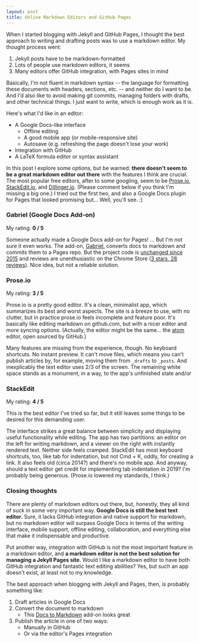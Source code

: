 ```yaml
---
layout: post
title: Online Markdown Editors and GitHub Pages
---
```


When I started blogging with Jekyll and GitHub Pages, I thought the best approach to writing and drafting posts was to use a markdown editor. My thought process went:
1. Jekyll posts have to be markdown-formatted
2. Lots of people use markdown editors, it seems
3. Many editors offer GitHub integration, with Pages sites in mind

Basically, I'm not fluent in markdown syntax -- the language for formatting these documents with headers, sections, etc. -- and neither do I want to be. And I'd also like to avoid making git commits, managing folders with drafts, and other technical things. I just want to write, which is enough work as it is. 

Here's what I'd like in an editor:
- A Google Docs-like interface
	- Offline editing
	- A good mobile app (or mobile-responsive site)
	- Autosave (e.g. refreshing the page doesn't lose your work)
- Integration with GitHub
- A LaTeX formula editor or syntax assistant

In this post I explore some options, but be warned: **there doesn't seem to be a great markdown editor out there** with the features I think are crucial. The most popular free editors, after to some googling, seem to be [Prose.io](prose.io), [StackEdit.io](stackedit.io), and [Dillinger.io](dillinger.io). (Please comment below if you think I'm missing a big one.) I tried out the first two, and also a Google Docs plugin for Pages that looked promising but... Well, you'll see. :)

### Gabriel (Google Docs Add-on)
My rating: **0 / 5**

Someone actually made a Google Docs add-on for Pages! ... But I'm not sure it even works. The add-on, [Gabriel](https://educ.io/extensions/gabriel), converts docs to markdown and commits them to a Pages repo. But the project code is [unchanged since 2015](https://github.com/thiscouldbejd/Gabriel) and reviews are unenthusiastic on the Chrome Store ([3 stars, 28 reviews](https://chrome.google.com/webstore/detail/gabriel/okimajjeocnndpifeelaajdebkkbckff)). Nice idea, but not a reliable solution.


### Prose.io

My rating: **3 / 5** 

Prose.io is a pretty good editor. It's a clean, minimalist app, which summarizes its best and worst aspects. The site is a breeze to use, with no clutter, but in practice prose.io feels incomplete and feature poor. It's basically like editing markdown on github.com, but with a nicer editor and more syncing options. (Actually, the editor might be the same... the [atom](atom.io) editor, open sourced by GitHub.)

Many features are missing from the experience, though. No keyboard shortcuts. No instant preview. It can't move files, which means you can't publish articles by, for example, moving them from `_drafts` to `_posts`.  And inexplicably the text editor uses 2/3 of the screen. The remaining white space stands as a monument, in a way, to the app's unfinished state and/or

### StackEdit

My rating: **4 / 5** 

This is the best editor I've tried so far, but it still leaves some things to be desired for this demanding user. 

The interface strikes a great balance between simplicity and displaying useful functionality while editing. The app has two partitions: an editor on the left for writing markdown, and a viewer on the right with instantly rendered text. Neither side feels cramped. StackEdit has most keyboard shortcuts, too, like tab for indentation, but not Cmd + K, oddly, for creating a link. It also feels old (circa 2014?) and there's no mobile app. And anyway, should a text editor get credit for implementing tab indentation in 2019? I'm probably being generous. (Prose.io lowered my standards, I think.)

### Closing thoughts

There are plenty of markdown editors out there, but, honestly, they all kind of suck in some very important way. **Google Docs is still the best text editor.** Sure, it lacks GitHub integration and native support for markdown, but no markdown editor will surpass Google Docs in terms of the writing interface, mobile support, offline editing, collaboration, and everything else that make it indispensable and productive.

Put another way, integration with GitHub is not the most important feature in a markdown editor, and **a markdown editor is not the best solution for managing a Jekyll Pages site**. Would I like a markdown editor to have both GitHub integration and fantastic text editing abilities? Yes, but such an app doesn't exist, at least not to my knowledge.

The best approach when blogging with Jekyll and Pages, then, is probably something like:

1. Draft articles in Google Docs
2. Convert the document to markdown
	- This [Docs to Markdown](https://chrome.google.com/webstore/detail/docs-to-markdown/igffnbdfnodiaphfmfaiiaegmoljbghf) add-on looks great
3. Publish the article in one of two ways:
	- Manually in GitHub
	- Or via the editor's Pages integration


<!--stackedit_data:
eyJoaXN0b3J5IjpbLTQ5NDMxNTY2MSwxMDMyMzM3MzE3LC05MD
U1OTA0MTldfQ==
-->